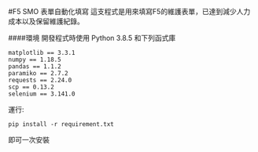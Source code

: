 #F5 SMO 表單自動化填寫
這支程式是用來填寫F5的維護表單，已達到減少人力成本以及保留維護紀錄。

####環境
開發程式時使用 Python 3.8.5 和下列函式庫

    matplotlib == 3.3.1
    numpy == 1.18.5
    pandas == 1.1.2
    paramiko == 2.7.2
    requests == 2.24.0
    scp == 0.13.2
    selenium == 3.141.0
運行:

    pip install -r requirement.txt
即可一次安裝

